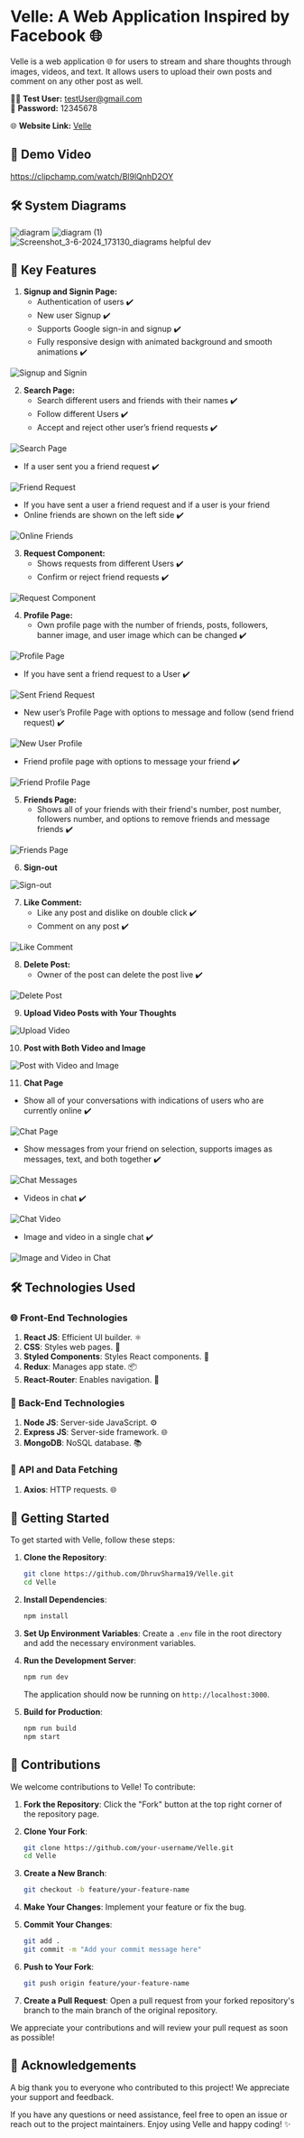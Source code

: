 # Velle: A Web Application Inspired by Facebook 🌐

Velle is a web application 🌐 for users to stream and share thoughts through images, videos, and text. It allows users to upload their own posts and comment on any other post as well.

🧑‍💻 **Test User:** testUser@gmail.com  
🔐 **Password:** 12345678

🌐 **Website Link:**  [Velle](https://main--elaborate-cajeta-d20f6b.netlify.app/)

## 🎥 Demo Video

https://clipchamp.com/watch/Bl9lQnhD2OY

## 🛠️ System Diagrams

![diagram](https://github.com/DhruvSharma19/Velle/assets/112254552/58cd1196-27a1-4800-9e28-6677661ff02c)
![diagram (1)](https://github.com/DhruvSharma19/Velle/assets/112254552/d8c0c12b-69f6-48d1-921c-b0707f228424)
![Screenshot_3-6-2024_173130_diagrams helpful dev](https://github.com/DhruvSharma19/Velle/assets/112254552/3d4f5aab-c550-4bb8-a0f3-47e76951ad83)

## 🌟 Key Features

1. **Signup and Signin Page:**
   - Authentication of users ✔️
   - New user Signup ✔️
   - Supports Google sign-in and signup ✔️
   - Fully responsive design with animated background and smooth animations ✔️

![Signup and Signin](https://user-images.githubusercontent.com/112254552/234382595-d46ca790-9e27-489d-939d-8a5d3e2db80e.png)

2. **Search Page:**
   - Search different users and friends with their names ✔️
   - Follow different Users ✔️
   - Accept and reject other user’s friend requests ✔️

![Search Page](https://user-images.githubusercontent.com/112254552/234382912-d1a02006-a41f-449b-853a-ed3b23514107.png)

   - If a user sent you a friend request ✔️
   
![Friend Request](https://user-images.githubusercontent.com/112254552/234382967-69c997e4-0325-404d-8d1e-b00dc2c299aa.png)

   - If you have sent a user a friend request and if a user is your friend
   - Online friends are shown on the left side ✔️

![Online Friends](https://user-images.githubusercontent.com/112254552/234383002-3ed045db-ebc5-4c45-8801-237c60b4ee63.png)

3. **Request Component:**
   - Shows requests from different Users ✔️
   - Confirm or reject friend requests ✔️

![Request Component](https://user-images.githubusercontent.com/112254552/234383083-091bb0e3-a680-4592-a903-bc42c7fd4f0a.png)

4. **Profile Page:**
   - Own profile page with the number of friends, posts, followers, banner image, and user image which can be changed ✔️

![Profile Page](https://user-images.githubusercontent.com/112254552/234383173-30bd120e-41b4-441d-9011-6f8e15e1e66f.png)

   - If you have sent a friend request to a User ✔️

![Sent Friend Request](https://user-images.githubusercontent.com/112254552/234383249-296813ce-bf07-443a-af1a-9af30cb461af.png)

   - New user’s Profile Page with options to message and follow (send friend request) ✔️

![New User Profile](https://user-images.githubusercontent.com/112254552/234383310-9f9bdfed-6084-44c4-83bd-5e77fa975aca.png)

   - Friend profile page with options to message your friend ✔️

![Friend Profile Page](https://user-images.githubusercontent.com/112254552/234383374-42086981-8578-4422-8efd-4f6910e8a790.png)

5. **Friends Page:**
   - Shows all of your friends with their friend's number, post number, followers number, and options to remove friends and message friends ✔️

![Friends Page](https://user-images.githubusercontent.com/112254552/234383416-c133e2e2-80c6-478f-8c1c-314aff6e96da.png)

6. **Sign-out**

![Sign-out](https://user-images.githubusercontent.com/112254552/234383515-77851c40-553e-4910-8fd7-412c34bca6ac.png)

7. **Like Comment:**
   - Like any post and dislike on double click ✔️
   - Comment on any post ✔️

![Like Comment](https://user-images.githubusercontent.com/112254552/234383624-cdb33f1e-34c7-4539-b84a-d1fcef576a33.png)

8. **Delete Post:**
   - Owner of the post can delete the post live ✔️

![Delete Post](https://user-images.githubusercontent.com/112254552/234383732-b563efb3-6106-4ac0-852f-67e2ccb86f8e.png)

9. **Upload Video Posts with Your Thoughts**

![Upload Video](https://user-images.githubusercontent.com/112254552/234383783-d3d873a2-7b27-4577-8969-5a8dd756bad9.png)

10. **Post with Both Video and Image**

![Post with Video and Image](https://user-images.githubusercontent.com/112254552/234383862-df05096b-1acf-45b1-b7be-3603f9b6aa8f.png)

11. **Chat Page**
   - Show all of your conversations with indications of users who are currently online ✔️

![Chat Page](https://user-images.githubusercontent.com/112254552/234383898-279a6cb4-f184-4548-8eb7-878de4c49bc8.png)

   - Show messages from your friend on selection, supports images as messages, text, and both together ✔️

![Chat Messages](https://user-images.githubusercontent.com/112254552/234383976-035734db-cc30-4537-a2f0-6782c1fb27e0.png)

   - Videos in chat ✔️

![Chat Video](https://user-images.githubusercontent.com/112254552/234384003-306664ee-e794-4309-820f-06b0ad1043d2.png)

   - Image and video in a single chat ✔️

![Image and Video in Chat](https://user-images.githubusercontent.com/112254552/234384084-19b29f76-aed1-4172-9f6e-d5b352e70788.png)

## 🛠 Technologies Used

### 🌐 Front-End Technologies
1. **React JS**: Efficient UI builder. ⚛️
2. **CSS**: Styles web pages. 🎨
3. **Styled Components**: Styles React components. 🧩
4. **Redux**: Manages app state. 📦
5. **React-Router**: Enables navigation. 🧭

### 📡 Back-End Technologies
1. **Node JS**: Server-side JavaScript. ⚙️
2. **Express JS**: Server-side framework. 🌐
3. **MongoDB**: NoSQL database. 📚

### 🔗 API and Data Fetching
1. **Axios**: HTTP requests. 🌐

## 🚀 Getting Started

To get started with Velle, follow these steps:

1. **Clone the Repository**:
   ```bash
   git clone https://github.com/DhruvSharma19/Velle.git
   cd Velle
   ```

2. **Install Dependencies**:
   ```bash
   npm install
   ```

3. **Set Up Environment Variables**:
   Create a `.env` file in the root directory and add the necessary environment variables.

4. **Run the Development Server**:
   ```bash
   npm run dev
   ```
   The application should now be running on `http://localhost:3000`.

5. **Build for Production**:
   ```bash
   npm run build
   npm start
   ```

## 🤝 Contributions

We welcome contributions to Velle! To contribute:

1. **Fork the Repository**:
   Click the "Fork" button at the top right corner of the repository page.

2. **Clone Your Fork**:
   ```bash
   git clone https://github.com/your-username/Velle.git
   cd Velle
   ```

3. **Create a New Branch**:
   ```bash
   git checkout -b feature/your-feature-name
   ```

4. **Make Your Changes**:
   Implement your feature or fix the bug.

5. **Commit Your Changes**:
   ```bash
   git add .
   git commit -m "Add your commit message here"
   ```

6. **Push to Your Fork**:
   ```bash
   git push origin feature/your-feature-name
   ```

7. **Create a Pull Request**:
   Open a pull request from your forked repository's branch to the main branch of the original repository.

We appreciate your contributions and will review your pull request as soon as possible!

## 🙏 Acknowledgements

A big thank you to everyone who contributed to this project! We appreciate your support and feedback.

If you have any questions or need assistance, feel
 free to open an issue or reach out to the project maintainers. Enjoy using Velle and happy coding! ✨

